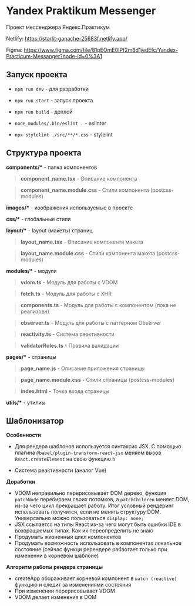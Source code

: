 # Yandex Praktikum Messenger

Проект мессенджера Яндекс.Практикум

Netlify: https://starlit-ganache-25683f.netlify.app/

Figma: https://www.figma.com/file/81pEOmE0IPf2m6d1jedEfc/Yandex-Practicum-Messanger?node-id=0%3A1

## Запуск проекта ##
- `npm run dev` - для разработки

- `npm run start` - запуск проекта

- `npm run build` - деплой

- `node_modules/.bin/eslint .` - eslinter

- `npx stylelint ./src/**/*.css` - stylelint

## Структура проекта ##
**components/\*** - папка компонентов

> **component_name.tsx** - Описание компонента

> **component_name.module.css** - Стили компонента (postcss-modules)

**images/\*** - изображения используемые в проекте

**css/\*** - глобальные стили

**layout/\*** - layout (макеты) страниц

> **layout_name.tsx** - Описание компонента макета

> **layout_name.module.css** - Стили компонента макета (postcss-modules)

**modules/\*** - модули

> **vdom.ts** - Модуль для работы с VDOM

> **fetch.ts** - Модуль для работы с XHR

> **components.ts** - Модуль для работы с компонентом (пока не реализовн)

> **observer.ts** - Модуль для работы с паттерном Observer

> **reactivity.ts** - Система реактивности

> **validatorRules.ts** - Правила валидации

**pages/\*** - страницы

> **page_name.js** - Описание приложения страницы

> **page_name.module.css** - Стили страницы (postcss-modules)

> **index.html** - Точка входа страницы

**utils/\*** - утилиы

## Шаблонизатор ##

**Особенности**

- Для рендера шаблонов используется синтаксис JSX. С помощью плагина `@babel/plugin-transform-react-jsx` меняем вызов `React.createElement` на свою функцию `h`

- Система реактивности (аналог Vue)

**Доработки**

- VDOM неправильно перерисовывает DOM дерево, функция `patchNode` перебираем своих потомков, а `patchChildren` меняет DOM, из-за чего цикл прекращает работу. Итог условный рендеринг использовать получится, если не менять структуру DOM. Универсально можно пользоваться `display: none;`
- JSX ссылается на типы React из-за чего могут быть ошибки IDE в возвращаемых типах. Как их переопределить не знаю
- Продумать жизненный цикл компонентов
- Продумать возможность использовать в компонентах локальное состояние (сейчас функци ререндере рабаотает только при измененни в корневом шаблоне)

**Алгоритм работы рендера страницы**
- createApp обораживает корневой компонент в `watch (reactive)` функцию и следит за изменениями состояния
- При изменении перерисовывает VDOM
- VDOM делает изменения в DOM 
